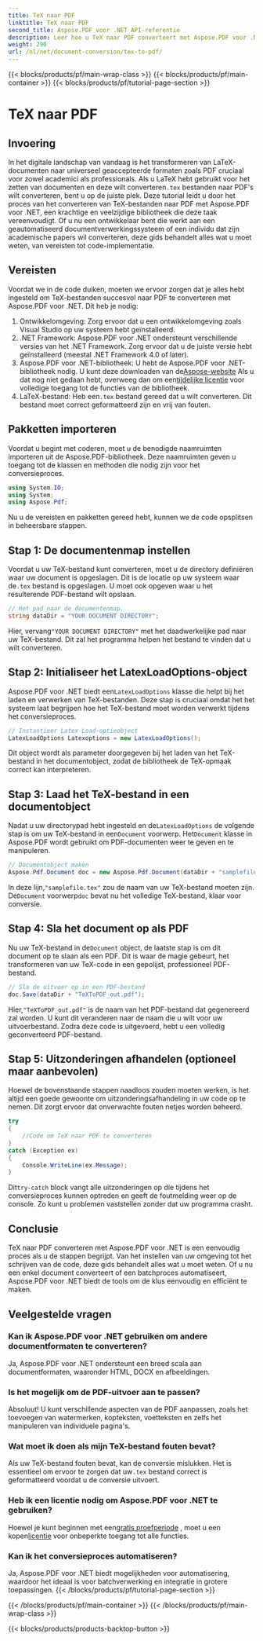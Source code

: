```yaml
---
title: TeX naar PDF
linktitle: TeX naar PDF
second_title: Aspose.PDF voor .NET API-referentie
description: Leer hoe u TeX naar PDF converteert met Aspose.PDF voor .NET met deze gedetailleerde, stapsgewijze handleiding. Perfect voor ontwikkelaars en documentprofessionals.
weight: 290
url: /nl/net/document-conversion/tex-to-pdf/
---
```


{{< blocks/products/pf/main-wrap-class >}}
{{< blocks/products/pf/main-container >}}
{{< blocks/products/pf/tutorial-page-section >}}

# TeX naar PDF

## Invoering

In het digitale landschap van vandaag is het transformeren van LaTeX-documenten naar universeel geaccepteerde formaten zoals PDF cruciaal voor zowel academici als professionals. Als u LaTeX hebt gebruikt voor het zetten van documenten en deze wilt converteren`.tex` bestanden naar PDF's wilt converteren, bent u op de juiste plek. Deze tutorial leidt u door het proces van het converteren van TeX-bestanden naar PDF met Aspose.PDF voor .NET, een krachtige en veelzijdige bibliotheek die deze taak vereenvoudigt. Of u nu een ontwikkelaar bent die werkt aan een geautomatiseerd documentverwerkingssysteem of een individu dat zijn academische papers wil converteren, deze gids behandelt alles wat u moet weten, van vereisten tot code-implementatie.

## Vereisten

Voordat we in de code duiken, moeten we ervoor zorgen dat je alles hebt ingesteld om TeX-bestanden succesvol naar PDF te converteren met Aspose.PDF voor .NET. Dit heb je nodig:

1. Ontwikkelomgeving: Zorg ervoor dat u een ontwikkelomgeving zoals Visual Studio op uw systeem hebt geïnstalleerd.
2. .NET Framework: Aspose.PDF voor .NET ondersteunt verschillende versies van het .NET Framework. Zorg ervoor dat u de juiste versie hebt geïnstalleerd (meestal .NET Framework 4.0 of later).
3.  Aspose.PDF voor .NET-bibliotheek: U hebt de Aspose.PDF voor .NET-bibliotheek nodig. U kunt deze downloaden van de[Aspose-website](https://releases.aspose.com/pdf/net/) Als u dat nog niet gedaan hebt, overweeg dan om een[tijdelijke licentie](https://purchase.aspose.com/temporary-license/) voor volledige toegang tot de functies van de bibliotheek.
4.  LaTeX-bestand: Heb een`.tex` bestand gereed dat u wilt converteren. Dit bestand moet correct geformatteerd zijn en vrij van fouten.

## Pakketten importeren

Voordat u begint met coderen, moet u de benodigde naamruimten importeren uit de Aspose.PDF-bibliotheek. Deze naamruimten geven u toegang tot de klassen en methoden die nodig zijn voor het conversieproces.

```csharp
using System.IO;
using System;
using Aspose.Pdf;
```

Nu u de vereisten en pakketten gereed hebt, kunnen we de code opsplitsen in beheersbare stappen.

## Stap 1: De documentenmap instellen

Voordat u uw TeX-bestand kunt converteren, moet u de directory definiëren waar uw document is opgeslagen. Dit is de locatie op uw systeem waar de`.tex` bestand is opgeslagen. U moet ook opgeven waar u het resulterende PDF-bestand wilt opslaan.

```csharp
// Het pad naar de documentenmap.
string dataDir = "YOUR DOCUMENT DIRECTORY";
```

 Hier, vervang`"YOUR DOCUMENT DIRECTORY"` met het daadwerkelijke pad naar uw TeX-bestand. Dit zal het programma helpen het bestand te vinden dat u wilt converteren.

## Stap 2: Initialiseer het LatexLoadOptions-object

 Aspose.PDF voor .NET biedt een`LatexLoadOptions` klasse die helpt bij het laden en verwerken van TeX-bestanden. Deze stap is cruciaal omdat het het systeem laat begrijpen hoe het TeX-bestand moet worden verwerkt tijdens het conversieproces.

```csharp
// Instantieer Latex Load-optieobject
LatexLoadOptions Latexoptions = new LatexLoadOptions();
```

Dit object wordt als parameter doorgegeven bij het laden van het TeX-bestand in het documentobject, zodat de bibliotheek de TeX-opmaak correct kan interpreteren.

## Stap 3: Laad het TeX-bestand in een documentobject

 Nadat u uw directorypad hebt ingesteld en de`LatexLoadOptions` de volgende stap is om uw TeX-bestand in een`Document` voorwerp. Het`Document` klasse in Aspose.PDF wordt gebruikt om PDF-documenten weer te geven en te manipuleren. 

```csharp
// Documentobject maken
Aspose.Pdf.Document doc = new Aspose.Pdf.Document(dataDir + "samplefile.tex", Latexoptions);
```

 In deze lijn,`"samplefile.tex"` zou de naam van uw TeX-bestand moeten zijn. De`Document` voorwerp`doc` bevat nu het volledige TeX-bestand, klaar voor conversie.

## Stap 4: Sla het document op als PDF

 Nu uw TeX-bestand in de`Document` object, de laatste stap is om dit document op te slaan als een PDF. Dit is waar de magie gebeurt, het transformeren van uw TeX-code in een gepolijst, professioneel PDF-bestand.

```csharp
// Sla de uitvoer op in een PDF-bestand
doc.Save(dataDir + "TeXToPDF_out.pdf");
```

 Hier,`"TeXToPDF_out.pdf"` is de naam van het PDF-bestand dat gegenereerd zal worden. U kunt dit veranderen naar de naam die u wilt voor uw uitvoerbestand. Zodra deze code is uitgevoerd, hebt u een volledig geconverteerd PDF-bestand.

## Stap 5: Uitzonderingen afhandelen (optioneel maar aanbevolen)

Hoewel de bovenstaande stappen naadloos zouden moeten werken, is het altijd een goede gewoonte om uitzonderingsafhandeling in uw code op te nemen. Dit zorgt ervoor dat onverwachte fouten netjes worden beheerd.

```csharp
try
{
    //Code om TeX naar PDF te converteren
}
catch (Exception ex)
{
    Console.WriteLine(ex.Message);
}
```

 Dit`try-catch` block vangt alle uitzonderingen op die tijdens het conversieproces kunnen optreden en geeft de foutmelding weer op de console. Zo kunt u problemen vaststellen zonder dat uw programma crasht.

## Conclusie

TeX naar PDF converteren met Aspose.PDF voor .NET is een eenvoudig proces als u de stappen begrijpt. Van het instellen van uw omgeving tot het schrijven van de code, deze gids behandelt alles wat u moet weten. Of u nu een enkel document converteert of een batchproces automatiseert, Aspose.PDF voor .NET biedt de tools om de klus eenvoudig en efficiënt te maken.

## Veelgestelde vragen

### Kan ik Aspose.PDF voor .NET gebruiken om andere documentformaten te converteren?
Ja, Aspose.PDF voor .NET ondersteunt een breed scala aan documentformaten, waaronder HTML, DOCX en afbeeldingen.

### Is het mogelijk om de PDF-uitvoer aan te passen?
Absoluut! U kunt verschillende aspecten van de PDF aanpassen, zoals het toevoegen van watermerken, kopteksten, voetteksten en zelfs het manipuleren van individuele pagina's.

### Wat moet ik doen als mijn TeX-bestand fouten bevat?
 Als uw TeX-bestand fouten bevat, kan de conversie mislukken. Het is essentieel om ervoor te zorgen dat uw`.tex` bestand correct is geformatteerd voordat u de conversie uitvoert.

### Heb ik een licentie nodig om Aspose.PDF voor .NET te gebruiken?
 Hoewel je kunt beginnen met een[gratis proefperiode](https://releases.aspose.com/) , moet u een kopen[licentie](https://purchase.aspose.com/buy) voor onbeperkte toegang tot alle functies.

### Kan ik het conversieproces automatiseren?
Ja, Aspose.PDF voor .NET biedt mogelijkheden voor automatisering, waardoor het ideaal is voor batchverwerking en integratie in grotere toepassingen.
{{< /blocks/products/pf/tutorial-page-section >}}

{{< /blocks/products/pf/main-container >}}
{{< /blocks/products/pf/main-wrap-class >}}

{{< blocks/products/products-backtop-button >}}
